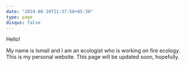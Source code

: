 ```yaml
---
date: "2019-08-19T21:37:58+05:30"
type: page
disqus: false
---
```

Hello!

My name is Ismail and I am an ecologist who is working on fire ecology. This is my personal website. This page will be updated soon, hopefully.